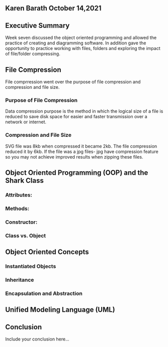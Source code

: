 ## Karen Barath October 14,2021

## Executive Summary 
Week seven discussed the object oriented programming and allowed the practice of creating and diagramming software.
In addition gave the opportunity to practice working with files, folders and exploring the impact of file/folder compressing.

## File Compression
File comprression went over the purpose of file compression and compression and file size.

### Purpose of File Compression
Data compression purpose is the  method in which the logical size of a file is reduced to save disk space
for easier and faster transmission over a network or internet. 

### Compression and File Size
SVG file was 8kb when compressed it became 2kb. The file compression reduced it by 6kb. 
If the file was a jpg files- jpg have compression feature so you may not achieve improved results when zipping these files.

## Object Oriented Programming (OOP) and the Shark Class
### Attributes:
### Methods:
### Constructor:
### Class vs. Object

## Object Oriented Concepts
### Instantiated Objects
### Inheritance
### Encapsulation and Abstraction

## Unified Modeling Language (UML)

## Conclusion
Include your conclusion here...
